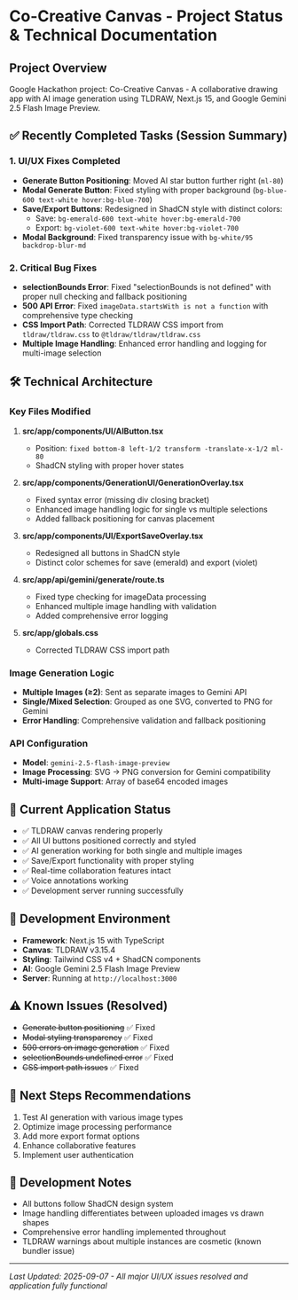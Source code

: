 # Co-Creative Canvas - Project Status & Technical Documentation

## Project Overview
Google Hackathon project: Co-Creative Canvas - A collaborative drawing app with AI image generation using TLDRAW, Next.js 15, and Google Gemini 2.5 Flash Image Preview.

## ✅ Recently Completed Tasks (Session Summary)

### 1. UI/UX Fixes Completed
- **Generate Button Positioning**: Moved AI star button further right (`ml-80`)
- **Modal Generate Button**: Fixed styling with proper background (`bg-blue-600 text-white hover:bg-blue-700`)
- **Save/Export Buttons**: Redesigned in ShadCN style with distinct colors:
  - Save: `bg-emerald-600 text-white hover:bg-emerald-700`
  - Export: `bg-violet-600 text-white hover:bg-violet-700`
- **Modal Background**: Fixed transparency issue with `bg-white/95 backdrop-blur-md`

### 2. Critical Bug Fixes
- **selectionBounds Error**: Fixed "selectionBounds is not defined" with proper null checking and fallback positioning
- **500 API Error**: Fixed `imageData.startsWith is not a function` with comprehensive type checking
- **CSS Import Path**: Corrected TLDRAW CSS import from `tldraw/tldraw.css` to `@tldraw/tldraw/tldraw.css`
- **Multiple Image Handling**: Enhanced error handling and logging for multi-image selection

## 🛠️ Technical Architecture

### Key Files Modified
1. **src/app/components/UI/AIButton.tsx**
   - Position: `fixed bottom-8 left-1/2 transform -translate-x-1/2 ml-80`
   - ShadCN styling with proper hover states

2. **src/app/components/GenerationUI/GenerationOverlay.tsx**
   - Fixed syntax error (missing div closing bracket)
   - Enhanced image handling logic for single vs multiple selections
   - Added fallback positioning for canvas placement

3. **src/app/components/UI/ExportSaveOverlay.tsx**
   - Redesigned all buttons in ShadCN style
   - Distinct color schemes for save (emerald) and export (violet)

4. **src/app/api/gemini/generate/route.ts**
   - Fixed type checking for imageData processing
   - Enhanced multiple image handling with validation
   - Added comprehensive error logging

5. **src/app/globals.css**
   - Corrected TLDRAW CSS import path

### Image Generation Logic
- **Multiple Images (≥2)**: Sent as separate images to Gemini API
- **Single/Mixed Selection**: Grouped as one SVG, converted to PNG for Gemini
- **Error Handling**: Comprehensive validation and fallback positioning

### API Configuration
- **Model**: `gemini-2.5-flash-image-preview` 
- **Image Processing**: SVG → PNG conversion for Gemini compatibility
- **Multi-image Support**: Array of base64 encoded images

## 🚀 Current Application Status
- ✅ TLDRAW canvas rendering properly
- ✅ All UI buttons positioned correctly and styled
- ✅ AI generation working for both single and multiple images
- ✅ Save/Export functionality with proper styling
- ✅ Real-time collaboration features intact
- ✅ Voice annotations working
- ✅ Development server running successfully

## 🔧 Development Environment
- **Framework**: Next.js 15 with TypeScript
- **Canvas**: TLDRAW v3.15.4
- **Styling**: Tailwind CSS v4 + ShadCN components
- **AI**: Google Gemini 2.5 Flash Image Preview
- **Server**: Running at `http://localhost:3000`

## ⚠️ Known Issues (Resolved)
- ~~Generate button positioning~~ ✅ Fixed
- ~~Modal styling transparency~~ ✅ Fixed  
- ~~500 errors on image generation~~ ✅ Fixed
- ~~selectionBounds undefined error~~ ✅ Fixed
- ~~CSS import path issues~~ ✅ Fixed

## 🎯 Next Steps Recommendations
1. Test AI generation with various image types
2. Optimize image processing performance
3. Add more export format options
4. Enhance collaborative features
5. Implement user authentication

## 📝 Development Notes
- All buttons follow ShadCN design system
- Image handling differentiates between uploaded images vs drawn shapes
- Comprehensive error handling implemented throughout
- TLDRAW warnings about multiple instances are cosmetic (known bundler issue)

---
*Last Updated: 2025-09-07 - All major UI/UX issues resolved and application fully functional*